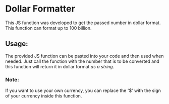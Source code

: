 # Dollar Formatter
This JS function was developed to get the passed number in dollar format. This function can format up to 100 billion. 

## Usage:
The provided JS function can be pasted into your code and then used when needed. Just call the function with the number that is to be converted and this function will return it in dollar format *as a string*.

### Note: ###
If you want to use your own currency, you can replace the '$' with the sign of your currency inside this function. 
